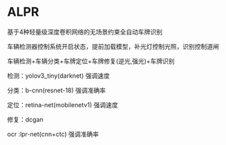 # ALPR
基于4种轻量级深度卷积网络的无场景约束全自动车牌识别

车辆检测器控制系统开启状态，提前加载模型，补光灯控制光照，识别控制道闸

车辆检测+车辆分类+车牌定位+车牌修复(逆光,强光)+车牌识别

检测：yolov3_tiny(darknet)       强调速度

分类：b-cnn(resnet-18)           强调准确率

定位：retina-net(mobilenetv1)    强调速度

修复：dcgan

ocr :lpr-net(cnn+ctc)            强调准确率
